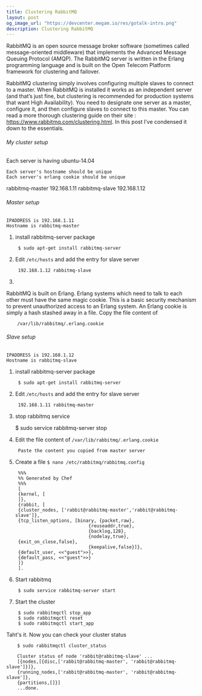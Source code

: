```yaml
---
title: Clustering RabbitMQ
layout: post
og_image_url: "https://devcenter.megam.io/res/gotalk-intro.png"
description: Clustering RabbitMQ
---
```


RabbitMQ is an open source message broker software (sometimes called message-oriented middleware) that implements the Advanced Message Queuing Protocol (AMQP). The RabbitMQ server is written in the Erlang programming language and is built on the Open Telecom Platform framework for clustering and failover.

RabbitMQ clustering simply involves configuring multiple slaves to connect to a master. When RabbitMQ is installed it works as an independent server (and that’s just fine, but clustering is recommended for production systems that want High Availability). You need to designate one server as a master, configure it, and then configure slaves to connect to this master. You can read a more thorough clustering guide on their site : https://www.rabbitmq.com/clustering.html. In this post I’ve condensed it down to the essentials.

###### My cluster setup

Each server is having ubuntu-14.04

	Each server's hostname should be unique
    Each server's erlang cookie should be unique

rabbitmq-master 192.168.1.11
rabbitmq-slave 192.168.1.12

###### Master setup
	IPADDRESS is 192.168.1.11
    Hostname is rabbitmq-master

1. install rabbitmq-server package

		$ sudo apt-get install rabbitmq-server

2. Edit `/etc/hosts` and add the entry for slave server

		192.168.1.12 rabbitmq-slave
3.
RabbitMQ is built on Erlang. Erlang systems which need to talk to each other must have the same magic cookie. This is a basic security mechanism to prevent unauthorized access to an Erlang system. An Erlang cookie is simply a hash stashed away in a file.
Copy the file content of

		/var/lib/rabbitmq/.erlang.cookie


###### Slave setup
	IPADDRESS is 192.168.1.12
    Hostname is rabbitmq-slave

1. install rabbitmq-server package

		$ sudo apt-get install rabbitmq-server

2. Edit `/etc/hosts` and add the entry for slave server

		192.168.1.11 rabbitmq-master
3. stop rabbitmq service

   	 $ sudo service rabbitmq-server stop

4. Edit the file content of `/var/lib/rabbitmq/.erlang.cookie`

		Paste the content you copied from master server

5. Create a file
`$ nano /etc/rabbitmq/rabbitmq.config`

		%%%
		%% Generated by Chef
		%%%
		[
	    {kernel, [
 	    ]},
      	{rabbit, [
	    {cluster_nodes, ['rabbit@rabbitmq-master','rabbit@rabbitmq-slave']},
        {tcp_listen_options, [binary, {packet,raw},
                                  {reuseaddr,true},
                                  {backlog,128},
                                  {nodelay,true},
     	{exit_on_close,false},
                                  {keepalive,false}]},
    	{default_user, <<"guest">>},
	    {default_pass, <<"guest">>}
	    ]}
		].

6. Start rabbitmq

		$ sudo service rabbitmq-server start

7. Start the cluster

		$ sudo rabbitmqctl stop_app
        $ sudo rabbitmqctl reset
        $ sudo rabbitmqctl start_app

 Taht's it. Now you can check your cluster status

 		$ sudo rabbitmqctl cluster_status

		Cluster status of node 'rabbit@rabbitmq-slave' ...
		[{nodes,[{disc,['rabbit@rabbitmq-master', 'rabbit@rabbitmq-slave']}]},
	    {running_nodes,['rabbit@rabbitmq-master', 'rabbit@rabbitmq-slave']},
		{partitions,[]}]
		...done.
